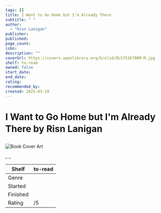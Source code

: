 ```yaml
---
tags: []
title: I Want to Go Home but I'm Already There
subtitle: " "
author:
  - "Risn Lanigan"
publisher: 
published: 
page_count: 
isbn: 
description: ""
coverUrl: https://covers.openlibrary.org/b/olid/OL57516780M-M.jpg
shelf: to-read
owned: false
start_date: 
end_date: 
rating: 
recommended_by: 
created: 2025-03-19
---
```


# I Want to Go Home but I'm Already There by Risn Lanigan

![Book Cover Art](https://covers.openlibrary.org/b/olid/OL57516780M-M.jpg)

_ _

| Shelf | to-read |
| --- | --- |
| Genre |  |
| Started |  |
| Finished |  |
| Rating | /5 |

